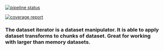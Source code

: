 [![pipeline status](https://gitlab-master.nvidia.com/rapidsdl/ds-itr/badges/master/pipeline.svg)](https://gitlab-master.nvidia.com/rapidsdl/ds-itr/commits/master)

[![coverage report](https://gitlab-master.nvidia.com/rapidsdl/ds-itr/badges/master/coverage.svg)](https://gitlab-master.nvidia.com/rapidsdl/ds-itr/commits/master)

<h3>The dataset iterator is a dataset manipulator. It is able to apply dataset transforms to chunks of dataset. Great for working with larger than memory datasets.</h3>